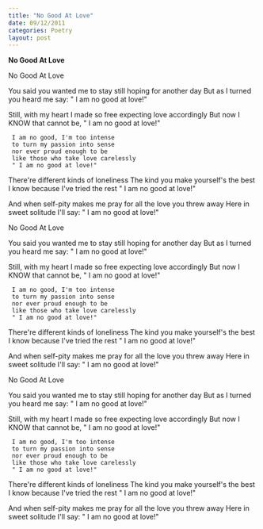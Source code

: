 ```yaml
---
title: "No Good At Love"
date: 09/12/2011
categories: Poetry
layout: post
---
```


**No Good At Love**

No Good At Love

You said you wanted me to stay
     still hoping for another day
But as I turned you heard me say:
     " I am no good at love!"

Still, with my heart I made so free
     expecting love accordingly
But now I KNOW that cannot be,
     " I am no good at love!"

     I am no good, I'm too intense
     to turn my passion into sense
     nor ever proud enough to be
     like those who take love carelessly
     " I am no good at love!"

There're different kinds of loneliness
The kind you make yourself's the best
     I know because I've tried the rest
     " I am no good at love!"

And when self-pity makes me pray
     for all the love you threw away
Here in sweet solitude I'll say:
     " I am no good at love!"

No Good At Love

You said you wanted me to stay
     still hoping for another day
But as I turned you heard me say:
     " I am no good at love!"

Still, with my heart I made so free
     expecting love accordingly
But now I KNOW that cannot be,
     " I am no good at love!"

     I am no good, I'm too intense
     to turn my passion into sense
     nor ever proud enough to be
     like those who take love carelessly
     " I am no good at love!"

There're different kinds of loneliness
The kind you make yourself's the best
     I know because I've tried the rest
     " I am no good at love!"

And when self-pity makes me pray
     for all the love you threw away
Here in sweet solitude I'll say:
     " I am no good at love!"

No Good At Love

You said you wanted me to stay
     still hoping for another day
But as I turned you heard me say:
     " I am no good at love!"

Still, with my heart I made so free
     expecting love accordingly
But now I KNOW that cannot be,
     " I am no good at love!"

     I am no good, I'm too intense
     to turn my passion into sense
     nor ever proud enough to be
     like those who take love carelessly
     " I am no good at love!"

There're different kinds of loneliness
The kind you make yourself's the best
     I know because I've tried the rest
     " I am no good at love!"

And when self-pity makes me pray
     for all the love you threw away
Here in sweet solitude I'll say:
     " I am no good at love!"
